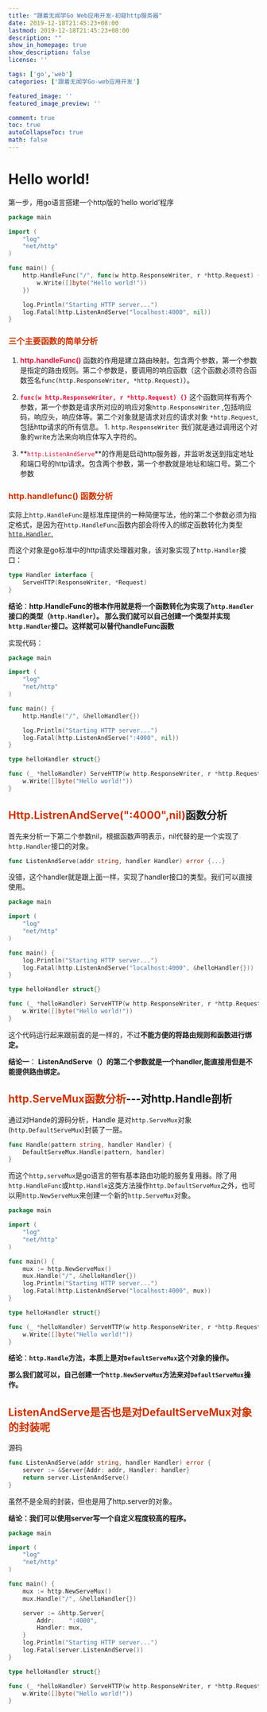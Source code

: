 ```yaml
---
title: "跟着无闻学Go Web应用开发-初窥http服务器"
date: 2019-12-18T21:45:23+08:00
lastmod: 2019-12-18T21:45:23+08:00
description: ""
show_in_homepage: true
show_description: false
license: ''

tags: ['go','web']
categories: ['跟着无闻学Go-web应用开发']

featured_image: ''
featured_image_preview: ''

comment: true
toc: true
autoCollapseToc: true
math: false
---
```


<!--more-->

# Hello world!

第一步，用go语言搭建一个http版的‘hello world’程序

```go
package main

import (
	"log"
	"net/http"
)

func main() {
	http.HandleFunc("/", func(w http.ResponseWriter, r *http.Request) {
		w.Write([]byte("Hello world!"))
	})

	log.Println("Starting HTTP server...")
	log.Fatal(http.ListenAndServe("localhost:4000", nil))
}
```

### <font color=#cc3300>三个主要函数的简单分析</font>

 1. <font color=#DC143C>**http.handleFunc()** </font>函数的作用是建立路由映射。包含两个参数，第一个参数是指定的路由规则。第二个参数是，要调用的响应函数（这个函数必须符合函数签名`func(http.ResponseWriter, *http.Request)`）。
1. **<font color=#DC143C>`func(w http.ResponseWriter, r *http.Request) {}`</font>** 这个函数同样有两个参数，第一个参数是请求所对应的响应对象`http.ResponseWriter` ,包括响应码，响应头，响应体等。第二个对象就是请求对应的请求对象 `*http.Request`,包括http请求的所有信息。
     	    	1. `http.ResponseWriter` 我们就是通过调用这个对象的write方法来向响应体写入字符的。
      
2. **<font color=#DC143C>`http.ListenAndServe`</font>**的作用是启动http服务器，并监听发送到指定地址和端口号的http请求。包含两个参数，第一个参数就是地址和端口号。第二个参数

### <font color=#cc3300>http.handlefunc() 函数分析</font>

​	实际上`http.HandleFunc`是标准库提供的一种简便写法，他的第二个参数必须为指定格式，是因为在`http.HandleFunc`函数内部会将传入的绑定函数转化为类型<u>`http.Handler`,</u> 

​	而这个对象是go标准中的http请求处理器对象，该对象实现了`http.Handler`接口：

```go
type Handler interface {
    ServeHTTP(ResponseWriter, *Request)
}
```

**结论**：**http.HandleFunc的根本作用就是将一个函数转化为实现了`http.Handler`接口的类型（`http.Handler`）。  那么我们就可以自己创建一个类型并实现`http.Handler`接口。这样就可以替代handleFunc函数**

实现代码：

```go
package main

import (
	"log"
	"net/http"
)

func main() {
	http.Handle("/", &helloHandler{})

	log.Println("Starting HTTP server...")
	log.Fatal(http.ListenAndServe(":4000", nil))
}

type helloHandler struct{}

func (_ *helloHandler) ServeHTTP(w http.ResponseWriter, r *http.Request) {
	w.Write([]byte("Hello world!"))
}
```

## <font color=#cc3300>Http.ListrenAndServe(":4000",nil)</font>函数分析

​	首先来分析一下第二个参数nil，根据函数声明表示，nil代替的是一个实现了`http.Handler`接口的对象。

```go
func ListenAndServe(addr string, handler Handler) error {...}
```

​	没错，这个handler就是跟上面一样，实现了handler接口的类型。我们可以直接使用。

```go
package main

import (
	"log"
	"net/http"
)

func main() {
	log.Println("Starting HTTP server...")
	log.Fatal(http.ListenAndServe("localhost:4000", &helloHandler{}))
}

type helloHandler struct{}

func (_ *helloHandler) ServeHTTP(w http.ResponseWriter, r *http.Request) {
	w.Write([]byte("Hello world!"))
}
```

这个代码运行起来跟前面的是一样的，不过**不能方便的将路由规则和函数进行绑定。**

**结论一**： **ListenAndServe（）的第二个参数就是一个handler,能直接用但是不能提供路由绑定。**

## <font color=#cc3300>http.ServeMux函数分析</font>---对http.Handle剖析

通过对Hande的源码分析，Handle 是对`http.ServeMux`对象(`http.DefaultServeMux`)封装了一层。

```go
func Handle(pattern string, handler Handler) {
    DefaultServeMux.Handle(pattern, handler)
}
```

而这个`http,serveMux`是go语言的带有基本路由功能的服务复用器。除了用`http.HandleFunc`或`http.Handle`这类方法操作`http.DefaultServeMux`之外，也可以用`http.NewServeMux`来创建一个新的`http.ServeMux`对象。

```go
package main

import (
	"log"
	"net/http"
)

func main() {
	mux := http.NewServeMux()
	mux.Handle("/", &helloHandler{})
	log.Println("Starting HTTP server...")
	log.Fatal(http.ListenAndServe("localhost:4000", mux))
}

type helloHandler struct{}

func (_ *helloHandler) ServeHTTP(w http.ResponseWriter, r *http.Request) {
	w.Write([]byte("Hello world!"))
}
```

**结论**：**`http.Handle`方法，本质上是对`DefaultServeMux`这个对象的操作。**

**那么我们就可以，自己创建一个`http.NewServeMux`方法来对`DefaultServeMux`操作。**

## <font color=#cc3300>ListenAndServe是否也是对DefaultServeMux对象的封装呢</font>

源码

```go
func ListenAndServe(addr string, handler Handler) error {
    server := &Server{Addr: addr, Handler: handler}
    return server.ListenAndServe()
}
```

虽然不是全局的封装，但也是用了http.server的对象。

**结论：我们可以使用server写一个自定义程度较高的程序。**

```go
package main

import (
	"log"
	"net/http"
)

func main() {
	mux := http.NewServeMux()
	mux.Handle("/", &helloHandler{})

	server := &http.Server{
		Addr:    ":4000",
		Handler: mux,
	}
	log.Println("Starting HTTP server...")
	log.Fatal(server.ListenAndServe())
}

type helloHandler struct{}

func (_ *helloHandler) ServeHTTP(w http.ResponseWriter, r *http.Request) {
	w.Write([]byte("Hello world!"))
}
```

